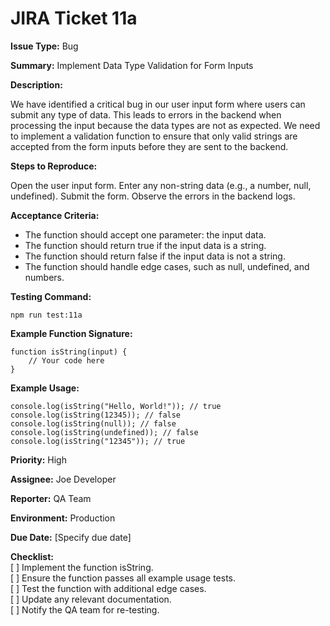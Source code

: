 # JIRA Ticket 11a

**Issue Type:** Bug

**Summary:** Implement Data Type Validation for Form Inputs

**Description:**

We have identified a critical bug in our user input form where users can submit any type of data. This leads to errors in the backend when processing the input because the data types are not as expected. We need to implement a validation function to ensure that only valid strings are accepted from the form inputs before they are sent to the backend.

**Steps to Reproduce:**

Open the user input form.
Enter any non-string data (e.g., a number, null, undefined).
Submit the form.
Observe the errors in the backend logs.

**Acceptance Criteria:**

- The function should accept one parameter: the input data.
- The function should return true if the input data is a string.
- The function should return false if the input data is not a string.
- The function should handle edge cases, such as null, undefined, and numbers.

**Testing Command:**
```
npm run test:11a
```

**Example Function Signature:**

```
function isString(input) {
    // Your code here
}
```

**Example Usage:**

```
console.log(isString("Hello, World!")); // true
console.log(isString(12345)); // false
console.log(isString(null)); // false
console.log(isString(undefined)); // false
console.log(isString("12345")); // true
```

**Priority:** High

**Assignee:** Joe Developer

**Reporter:** QA Team

**Environment:** Production

**Due Date:** [Specify due date]

**Checklist:** <br>
[ ] Implement the function isString.<br>
[ ] Ensure the function passes all example usage tests.<br>
[ ] Test the function with additional edge cases.<br>
[ ] Update any relevant documentation.<br>
[ ] Notify the QA team for re-testing.<br>
